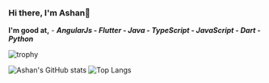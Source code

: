 ### Hi there, I'm Ashan👋

**I'm good at,**
    - ***AngularJs
    - Flutter
    - Java
    - TypeScript
    - JavaScript
    - Dart
    - Python***
<!--
**AshanMSilva/AshanMSilva** is a ✨ _special_ ✨ repository because its `README.md` (this file) appears on your GitHub profile.

Here are some ideas to get you started:

- 🔭 I’m currently working on ...
- 🌱 I’m currently learning ...
- 👯 I’m looking to collaborate on ...
- 🤔 I’m looking for help with ...
- 💬 Ask me about ...
- 📫 How to reach me: ...
- 😄 Pronouns: ...
- ⚡ Fun fact: ...
-->
![trophy](https://github-profile-trophy.vercel.app/?username=AshanMSilva&title=Commit,MultiLanguage,Repositories)

![Ashan's GitHub stats](https://github-readme-stats.vercel.app/api?username=AshanMSilva&count_private=true) ![Top Langs](https://github-readme-stats.vercel.app/api/top-langs/?username=AshanMSilva&langs_count=6&count_private=true)


